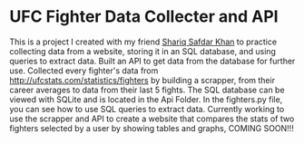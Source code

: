 # UFC Fighter Data Collecter and API
This is a project I created with my friend [Shariq Safdar Khan](https://github.com/shariqsk) to practice collecting data from a website, storing it in an SQL database, and using queries to extract data. Built an API to get data from the database for further use. Collected every fighter's data from http://ufcstats.com/statistics/fighters by building a scrapper, from their career averages to data from their last 5 fights. The SQL database can be viewed with SQLite and is located in the Api Folder. In the fighters.py file, you can see how to use SQL queries to extract data. Currently working to use the scrapper and API to create a website that compares the stats of two fighters selected by a user by showing tables and graphs, COMING SOON!!!
